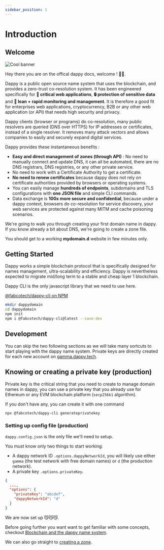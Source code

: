 ```yaml
---
sidebar_position: 1
---
```


# Introduction

## Welcome

![Cool banner](/img/banner.jpg)

Hey there you are on the offical dappy docs, welcome ! 🚀😉.

Dappy is a public open source name system that uses the blockchain, and provides a zero-trust co-resolution system. It has been engineered specifically for **🏢 critical web applications**, **🔒 protection of sensitive data** and **🚤 lean + rapid monitoring and management**. It is therefore a good fit for enterprises web applications, cryptocurrency, B2B or any other web application (or API) that needs high security and privacy.

Dappy clients (browser or programs) do co-resolution, many public resolvers are queried (DNS over HTTPS) for IP addresses or certificates, instead of a single resolver. It removes many attack vectors and allows companies to easily and securely expand digital services.

Dappy provides these instantaneous benefits :
- **Easy and direct management of zones (through API)** : No need to manually connect and update DNS, it can all be automated, there are no DNS registrars, DNS registries, or any other private service.
- No need to work with a Certificate Authority to get a certificate.
- **No need to renew certificates** because dappy does not rely on certificate authorities provided by browsers or operating systems.
- You can easily manage **hundreds of endpoints**, subdomains and TLS configurations with **one JSON file** and simple CLI commands.
- Data exchange is **100x more secure and confidential**, because under a dappy context, browsers do co-resolution for service discovery, your web services are protected against many MITM and cache poisoning scenarios.

We're going to walk you through creating your first domain name in dappy. If you know already a bit about DNS, we're going to create a zone file.

You should get to a working **mydomain.d** website in few minutes only.

## Getting Started

Dappy works a simple blockchain protocol that is specifically designed for names management,  ultra-scalability and efficiency. Dappy is nevertheless expected to migrate mid/long term to a stable and cheap layer 1 blockchain.

Dappy CLI is the only javascript library that we need to use here.

[@fabcotech/dappy-cli on NPM](https://www.npmjs.com/package/@fabcotech/dappy-cli)

```bash
mkdir dappydomain
cd dappydomain
npm init
npm i @fabcotech/dappy-cli@latest --save-dev
```

## Development

You can skip the two following sections as we will take many sortcuts to start playing with the dappy name system. Private keys are directly created for each new account on [gamma.dappy.tech](https://gamma.dappy.tech).

## Knowing or creating a private key (production)

Private key is the critical string that you need to create to manage domain names in dappy, you can use a private key that you already use for Ethereum or any EVM blockchain platform (`secp256k1` algorithm).

If you don't have any, you can create it with one command

```sh
npx @fabcotech/dappy-cli generateprivatekey
```

### Setting up config file (production)

`dappy.config.json` is the only file we'll need to setup. 

You must know only two things to start working:
- A dappy network ID `.options.dappyNetworkId`, you will likely use either `gamma` (the test network with free domain names) or `d` (the production network).
- A private key `.options.privateKey`.

```json title="dappy.config.json"
{
  ...,
  "options": {
    "privateKey": "abcdef",
    "dappyNetworkId": "d"
  }
}
```

We are now set up 😼😼😼. 

Before going further you want want to get familiar with some concepts, checkout [Blockchain and the dappy name system](blockchain_and_the_dappy_name_system.md).

We can also go straight to [creating a zone](create_a_zone.md).

